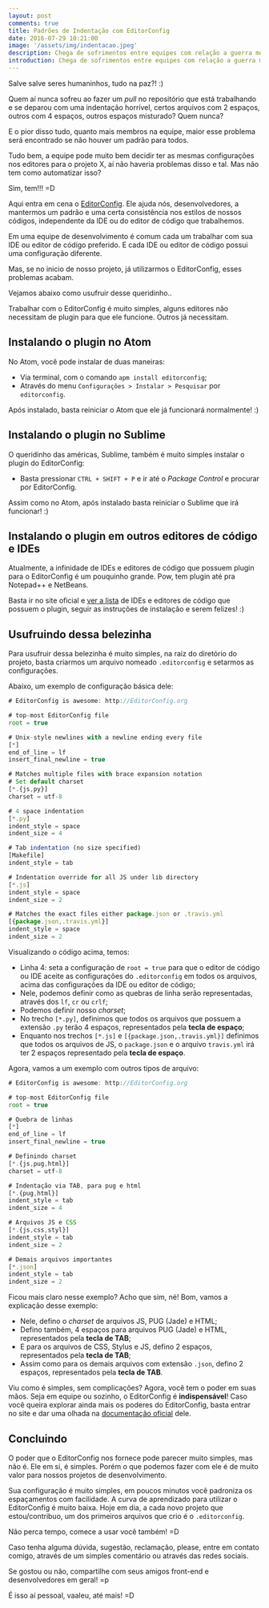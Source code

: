 ```yaml
---  
layout: post  
comments: true  
title: Padrões de Indentação com EditorConfig
date: 2016-07-29 10:21:00  
image: '/assets/img/indentacao.jpeg'
description: Chega de sofrimentos entre equipes com relação a guerra mortal de TABS VS ESPAÇOS, cada IDE, cada membro da equipe com configurações diferentes e a cada push um arquivo com espaçamentos diferentes.
introduction: Chega de sofrimentos entre equipes com relação a guerra mortal de TABS VS ESPAÇOS, cada IDE, cada membro da equipe com configurações diferentes e a cada push um arquivo com espaçamentos diferentes.
---
```


Salve salve seres humaninhos, tudo na paz?! :)

Quem aí nunca sofreu ao fazer um *pull* no repositório que está trabalhando e se deparou com uma indentação horrível, certos arquivos com 2 espaços, outros com 4 espaços, outros espaços misturado? Quem nunca?

E o pior disso tudo, quanto mais membros na equipe, maior esse problema será encontrado se não houver um padrão para todos.

Tudo bem, a equipe pode muito bem decidir ter as mesmas configurações nos editores para o projeto X, aí não haveria problemas disso e tal. Mas não tem como automatizar isso?

Sim, tem!!! =D

Aqui entra em cena o [EditorConfig](http://editorconfig.org/). Ele ajuda nós, desenvolvedores, a mantermos um padrão e uma certa consistência nos estilos de nossos códigos, independente da IDE ou do editor de código que trabalhemos.

Em uma equipe de desenvolvimento é comum cada um trabalhar com sua IDE ou editor de código preferido. E cada IDE ou editor de código possui uma configuração diferente.

Mas, se no inicio de nosso projeto, já utilizarmos o EditorConfig, esses problemas acabam.

Vejamos abaixo como usufruir desse queridinho..

Trabalhar com o EditorConfig é muito simples, alguns editores não necessitam de plugin para que ele funcione. Outros já necessitam.


## Instalando o plugin no Atom

No Atom, você pode instalar de duas maneiras:

* Via terminal, com o comando `apm install editorconfig`;  
* Através do menu `Configurações > Instalar > Pesquisar` por `editorconfig`.

Após instalado, basta reiniciar o Atom que ele já funcionará normalmente! :)


## Instalando o plugin no Sublime

O queridinho das américas, Sublime, também é muito simples instalar o plugin do EditorConfig:

* Basta pressionar `CTRL + SHIFT + P` e ir até o *Package Control* e procurar por EditorConfig.

Assim como no Atom, após instalado basta reiniciar o Sublime que irá funcionar! :)


## Instalando o plugin em outros editores de código e IDEs

Atualmente, a infinidade de IDEs e editores de código que possuem plugin para o EditorConfig é um pouquinho grande. Pow, tem plugin até pra Notepad++ e NetBeans.

Basta ir no site oficial e [ver a lista](http://editorconfig.org/#download) de IDEs e editores de código que possuem o plugin, seguir as instruções de instalação e serem felizes! :)


## Usufruindo dessa belezinha

Para usufruir dessa belezinha é muito simples, na raiz do diretório do projeto, basta criarmos um arquivo nomeado `.editorconfig` e setarmos as configurações.

Abaixo, um exemplo de configuração básica dele:

```js
# EditorConfig is awesome: http://EditorConfig.org

# top-most EditorConfig file
root = true

# Unix-style newlines with a newline ending every file
[*]
end_of_line = lf
insert_final_newline = true

# Matches multiple files with brace expansion notation
# Set default charset
[*.{js,py}]
charset = utf-8

# 4 space indentation
[*.py]
indent_style = space
indent_size = 4

# Tab indentation (no size specified)
[Makefile]
indent_style = tab

# Indentation override for all JS under lib directory
[*.js]
indent_style = space
indent_size = 2

# Matches the exact files either package.json or .travis.yml
[{package.json,.travis.yml}]
indent_style = space
indent_size = 2
```

Visualizando o código acima, temos:

* Linha 4: seta a configuração de `root = true` para que o editor de código ou IDE aceite as configurações do `.editorconfig` em todos os arquivos, acima das configurações da IDE ou editor de código;  
* Nele, podemos definir como as quebras de linha serão representadas, através dos `lf`, `cr` ou `crlf`;  
* Podemos definir nosso *charset*;  
* No trecho `[*.py]`, definimos que todos os arquivos que possuem a extensão `.py` terão 4 espaços, representados pela **tecla de espaço**;  
* Enquanto nos trechos `[*.js]` e `[{package.json,.travis.yml}]` definimos que todos os arquivos de JS, o `package.json` e o arquivo `travis.yml` irá ter 2 espaços representado pela **tecla de espaço**.


Agora, vamos a um exemplo com outros tipos de arquivo:

```js
# EditorConfig is awesome: http://EditorConfig.org

# top-most EditorConfig file
root = true

# Quebra de linhas
[*]
end_of_line = lf
insert_final_newline = true

# Definindo charset
[*.{js,pug,html}]
charset = utf-8

# Indentação via TAB, para pug e html
[*.{pug,html}]
indent_style = tab
indent_size = 4

# Arquivos JS e CSS
[*.{js,css,styl}]
indent_style = tab
indent_size = 2

# Demais arquivos importantes
[*.json]
indent_style = tab
indent_size = 2
```

Ficou mais claro nesse exemplo? Acho que sim, né! Bom, vamos a explicação desse exemplo:

* Nele, defino o *charset* de arquivos JS, PUG (Jade) e HTML;  
* Defino também, 4 espaços para arquivos PUG (Jade) e HTML, representados pela **tecla de TAB**;
* E para os arquivos de CSS, Stylus e JS, defino 2 espaços, representados pela **tecla de TAB**;  
* Assim como para os demais arquivos com extensão `.json`, defino 2 espaços, representados pela **tecla de TAB**.


Viu como é simples, sem complicações? Agora, você tem o poder em suas mãos. Seja em equipe ou sozinho, o EditorConfig é **indispensável**! Caso você queira explorar ainda mais os poderes do EditorConfig, basta entrar no site e dar uma olhada na [documentação oficial](http://editorconfig.org/) dele.


## Concluindo

O poder que o EditorConfig nos fornece pode parecer muito simples, mas não é. Ele em si, é simples. Porém o que podemos fazer com ele é de muito valor para nossos projetos de desenvolvimento.

Sua configuração é muito simples, em poucos minutos você padroniza os espaçamentos com facilidade. A curva de aprendizado para utilizar o EditorConfig é muito baixa. Hoje em dia, a cada novo projeto que estou/contribuo, um dos primeiros arquivos que crio é o `.editorconfig`.

Não perca tempo, comece a usar você também! =D

Caso tenha alguma dúvida, sugestão, reclamação, please, entre em contato comigo, através de um simples comentário ou através das redes sociais.

Se gostou ou não, compartilhe com seus amigos front-end e desenvolvedores em geral! =p

É isso aí pessoal, vaaleu, até mais! =D
